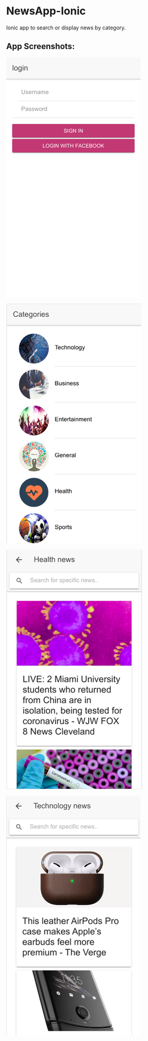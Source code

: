 # NewsApp-Ionic
Ionic app to search or display news by category.

## App Screenshots:

![alt text](./screenshots/1.png "Login, just UI")

![alt text](./screenshots/2.png "News categories")

![alt text](./screenshots/3.png "Health News")

![alt text](./screenshots/4.png "Tech News")
